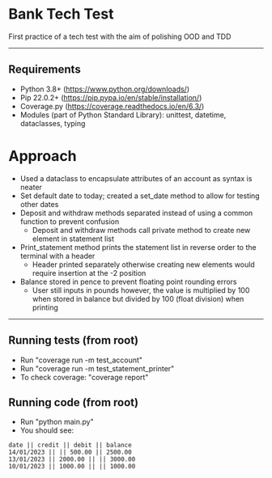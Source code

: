 # Bank Tech Test
First practice of a tech test with the aim of polishing OOD and TDD

----
## Requirements
- Python 3.8+ (https://www.python.org/downloads/)
- Pip 22.0.2+ (https://pip.pypa.io/en/stable/installation/)
- Coverage.py (https://coverage.readthedocs.io/en/6.3/)
- Modules (part of Python Standard Library): unittest, datetime, dataclasses, typing

# Approach
- Used a dataclass to encapsulate attributes of an account as syntax is neater
- Set default date to today; created a set_date method to allow for testing other dates
- Deposit and withdraw methods separated instead of using a common function to prevent confusion 
  - Deposit and withdraw methods call private method to create new element in statement list
- Print_statement method prints the statement list in reverse order to the terminal with a header 
  - Header printed separately otherwise creating new elements would require insertion at the -2 position
- Balance stored in pence to prevent floating point rounding errors
  - User still inputs in pounds however, the value is multiplied by 100 when stored in balance but divided by 100 (float division) when printing

----
## Running tests (from root)
- Run "coverage run -m test_account"
- Run "coverage run -m test_statement_printer"
- To check coverage: "coverage report"

## Running code (from root)
- Run "python main.py"
- You should see:
```
date || credit || debit || balance
14/01/2023 || || 500.00 || 2500.00
13/01/2023 || 2000.00 || || 3000.00
10/01/2023 || 1000.00 || || 1000.00
```

